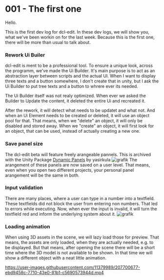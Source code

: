 # 001 - The first one
Hello.

This is the first dev log for dcl-edit.
In these dev logs, we will show you, what we've been workin on for the last week.
Because this is the first one, there will be more than usual to talk about. 

### Rework Ui Builer
dcl-edit is ment to be a professional tool. To ensure a unique look, across the programm, we've made the Ui Builder. 
It's main purpose is to act as an abstraction layer between scripts and the actual UI. When I want to display three texts and a button somewhere,
I don't create that in unity, but I ask the Ui Builder to put tree texts and a button to whrere ever its needed.

The Ui Builder itself was not realy optimized. When ever we asked the Builder to Update the content, it deleted the entire Ui and recreated it.

After the rework, it will detect what needs to be updatet and what not. And when an Ui Element needs to be created or deleted, it will use an object pool
for that. That means, when we "delete" an object, it will only be disabled and stored away. When we "create" an object, it will first look for an object,
that can be used, instead of actually creating a new one.

### Save panel size
The dcl-edit beta will feature freely arangeable pannels. This is archived with the Unity Package 
[Dynamic Panels](https://github.com/yasirkula/UnityDynamicPanels) by yasirkula
![grafik](https://user-images.githubusercontent.com/11379989/207691957-021c71aa-cfab-4084-a53b-06eb23ac6338.png)
The arangement of these panels are now saved on a user level. That means, even when you open two different projects, your personal panel arangement will
be the same in both.

### Input validation
There are many places, where a user can type in a number into a textfield. These textfields did not block the user from entering non numbers. That led to 
errors while executing. Now, when ever the input is invalid, it will turn the textfield red and inform the underlying system about it.
![grafik](https://user-images.githubusercontent.com/11379989/207696359-c986fc20-76eb-4100-a5f1-9a06ff27e8e7.png)

### Loading animation
When using 3D assets in the scene, we will lazy load those for preview. That means, the assets are only loaded, when they are actually needed, e.g. to be displayed.
But that means, after opening the scene there will be a short time where the 3D model is not available to be shown. In that time we will show a different object with
a neat little animation.

https://user-images.githubusercontent.com/11379989/207700677-ebd9458c-7710-43e0-81b1-c5690573944d.mp4

